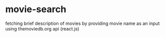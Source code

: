 # movie-search
fetching brief description of movies by providing movie name as an input using themoviedb.org api (react.js)
